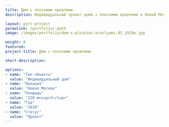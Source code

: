 ```yaml
---
title: Дом с плоскими кровлями
description: Индивидуальный проект дома с плоскими кровлями в Новой Москве от архитектурного бюро А510. Индивидуальное проектирование на заказ.

layout: port-project
permalink: /portfolio/:path
image: /images/portfolio/dom-s-ploskimi-krovlyami-01_1920w.jpg

weight: 8
featured:
project-title: Дом с плоскими кровлями

short-description: 

options:
- name: "Тип объекта"
  value: "Индивидуальный дом"
- name: "Локация"
  value: "Новая Москва"
- name: "Площадь"
  value: "220 м<sup>2</sup>"
- name: "Год"
  value: "2019"
- name: "Статус"
  value: "Проект"
---
```

